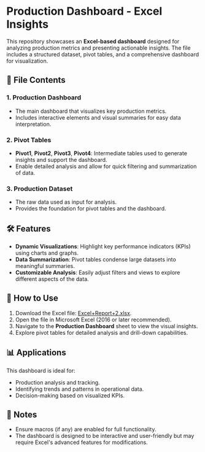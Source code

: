 
# Production Dashboard - Excel Insights

This repository showcases an **Excel-based dashboard** designed for analyzing production metrics and presenting actionable insights. The file includes a structured dataset, pivot tables, and a comprehensive dashboard for visualization.

## 📂 File Contents

### 1. **Production Dashboard**
   - The main dashboard that visualizes key production metrics.
   - Includes interactive elements and visual summaries for easy data interpretation.

### 2. **Pivot Tables**
   - **Pivot1**, **Pivot2**, **Pivot3**, **Pivot4**: Intermediate tables used to generate insights and support the dashboard. 
   - Enable detailed analysis and allow for quick filtering and summarization of data.

### 3. **Production Dataset**
   - The raw data used as input for analysis.
   - Provides the foundation for pivot tables and the dashboard.

## 🛠️ Features
- **Dynamic Visualizations**: Highlight key performance indicators (KPIs) using charts and graphs.
- **Data Summarization**: Pivot tables condense large datasets into meaningful summaries.
- **Customizable Analysis**: Easily adjust filters and views to explore different aspects of the data.

## 🚀 How to Use
1. Download the Excel file: [Excel+Report+2.xlsx](./Excel+Report+2.xlsx).
2. Open the file in Microsoft Excel (2016 or later recommended).
3. Navigate to the **Production Dashboard** sheet to view the visual insights.
4. Explore pivot tables for detailed analysis and drill-down capabilities.

## 📊 Applications
This dashboard is ideal for:
- Production analysis and tracking.
- Identifying trends and patterns in operational data.
- Decision-making based on visualized KPIs.

## 📝 Notes
- Ensure macros (if any) are enabled for full functionality.
- The dashboard is designed to be interactive and user-friendly but may require Excel's advanced features for modifications.
